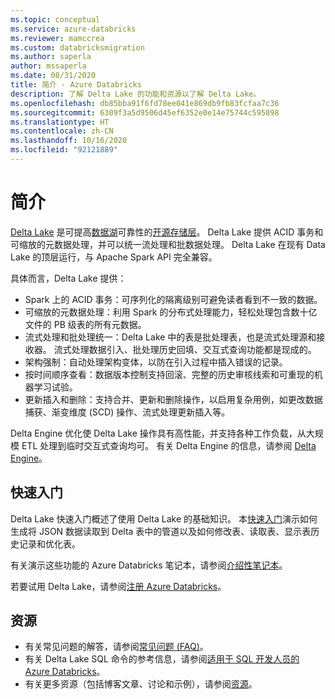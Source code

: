 ```yaml
---
ms.topic: conceptual
ms.service: azure-databricks
ms.reviewer: mamccrea
ms.custom: databricksmigration
ms.author: saperla
author: mssaperla
ms.date: 08/31/2020
title: 简介 - Azure Databricks
description: 了解 Delta Lake 的功能和资源以了解 Delta Lake。
ms.openlocfilehash: db85bba91f6fd78ee041e869db9fb83fcfaa7c36
ms.sourcegitcommit: 6309f3a5d9506d45ef6352e0e14e75744c595898
ms.translationtype: HT
ms.contentlocale: zh-CN
ms.lasthandoff: 10/16/2020
ms.locfileid: "92121889"
---
```

# <a name="introduction"></a>简介

[Delta Lake](https://delta.io) 是可提高[数据湖](https://databricks.com/discover/data-lakes/introduction)可靠性的[开源存储层](https://github.com/delta-io/delta)。 Delta Lake 提供 ACID 事务和可缩放的元数据处理，并可以统一流处理和批数据处理。  Delta Lake 在现有 Data Lake 的顶层运行，与 Apache Spark API 完全兼容。

具体而言，Delta Lake 提供：

* Spark 上的 ACID 事务：可序列化的隔离级别可避免读者看到不一致的数据。
* 可缩放的元数据处理：利用 Spark 的分布式处理能力，轻松处理包含数十亿文件的 PB 级表的所有元数据。
* 流式处理和批处理统一：Delta Lake 中的表是批处理表，也是流式处理源和接收器。 流式处理数据引入、批处理历史回填、交互式查询功能都是现成的。
* 架构强制：自动处理架构变体，以防在引入过程中插入错误的记录。
* 按时间顺序查看：数据版本控制支持回滚、完整的历史审核线索和可重现的机器学习试验。
* 更新插入和删除：支持合并、更新和删除操作，以启用复杂用例，如更改数据捕获、渐变维度 (SCD) 操作、流式处理更新插入等。

Delta Engine 优化使 Delta Lake 操作具有高性能，并支持各种工作负载，从大规模 ETL 处理到临时交互式查询均可。 有关 Delta Engine 的信息，请参阅 [Delta Engine](optimizations/index.md)。

## <a name="quickstart"></a>快速入门

Delta Lake 快速入门概述了使用 Delta Lake 的基础知识。 本[快速入门](quick-start.md)演示如何生成将 JSON 数据读取到 Delta 表中的管道以及如何修改表、读取表、显示表历史记录和优化表。

有关演示这些功能的 Azure Databricks 笔记本，请参阅[介绍性笔记本](intro-notebooks.md)。

若要试用 Delta Lake，请参阅[注册 Azure Databricks](/azure-databricks/quickstart-create-databricks-workspace-portal)。

## <a name="resources"></a>资源

* 有关常见问题的解答，请参阅[常见问题 (FAQ)](delta-faq.md)。
* 有关 Delta Lake SQL 命令的参考信息，请参阅[适用于 SQL 开发人员的 Azure Databricks](../spark/latest/spark-sql/index.md)。
* 有关更多资源（包括博客文章、讨论和示例），请参阅[资源](delta-resources.md)。